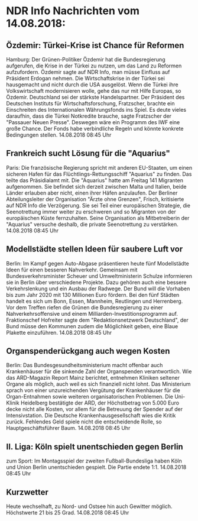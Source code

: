 # NDR Info Nachrichten vom 14.08.2018:


## Özdemir: Türkei-Krise ist Chance für Reformen
Hamburg: Der Grünen-Politiker Özdemir hat die Bundesregierung aufgerufen, die Krise in der Türkei zu nutzen, um das Land zu Reformen aufzufordern. Özdemir sagte auf NDR Info, man müsse Einfluss auf Präsident Erdogan nehmen. Die Wirtschaftskrise in der Türkei sei hausgemacht und nicht durch die USA ausgelöst. Wenn die Türkei ihre Volkswirtschaft modernisieren wolle, gehe das nur mit Hilfe Europas, so Özdemir. Deutschland sei der stärkste Handelspartner. Der Präsident des Deutschen Instituts für Wirtschaftsforschung, Fratzscher, brachte ein Einschreiten des Internationalen Währungsfonds ins Spiel. Es deute vieles daraufhin, dass die Türkei Notkredite brauche, sagte Fratzscher der "Passauer Neuen Presse". Deswegen wäre ein Programm des IWF eine große Chance. Der Fonds habe verbindliche Regeln und könnte konkrete Bedingungen stellen. 14.08.2018 08:45 Uhr 

## Frankreich sucht Lösung für die "Aquarius"
Paris: Die französische Regierung spricht mit anderen EU-Staaten, um einen sicheren Hafen für das Flüchtlings-Rettungsschiff "Aquarius" zu finden. Das teilte das Präsidialamt mit. Die "Aquarius" hatte am Freitag 141 Migranten aufgenommen. Sie befindet sich derzeit zwischen Malta und Italien, beide Länder erlauben aber nicht, einen ihrer Häfen anzulaufen. Der Berliner Abteilungsleiter der Organisation "Ärzte ohne Grenzen", Frisch, kritisierte auf NDR Info die Verzögerung. Sie sei Teil einer europäischen Strategie, die Seenotrettung immer weiter zu erschweren und so Migranten von der europäischen Küste fernzuhalten. Seine Organisation als Mitbetreiberin der "Aquarius" versuche deshalb, die private Seenotrettung zu verstärken. 14.08.2018 08:45 Uhr 

## Modellstädte stellen Ideen für saubere Luft vor
Berlin: Im Kampf gegen Auto-Abgase präsentieren heute fünf Modellstädte Ideen für einen besseren Nahverkehr. Gemeinsam mit Bundesverkehrsminister Scheuer und Umweltministerin Schulze informieren sie in Berlin über verschiedene Projekte. Dazu gehören auch eine bessere Verkehrslenkung und ein Ausbau der Radwege. Der Bund will die Vorhaben bis zum Jahr 2020 mit 130 Millionen Euro fördern. Bei den fünf Städten handelt es sich um Bonn, Essen, Mannheim, Reutlingen und Herrenberg. Vor dem Treffen riefen die Grünen die Bundesregierung zu einer Nahverkehrsoffensive und einem Milliarden-Investitionsprogramm auf. Fraktionschef Hofreiter sagte dem "Redaktionsnetzwerk Deutschland", der Bund müsse den Kommunen zudem die Möglichkeit geben, eine Blaue Plakette einzuführen. 14.08.2018 08:45 Uhr 

## Organspenderückgang auch wegen Kosten
Berlin: Das Bundesgesundheitsministerium macht offenbar auch Krankenhäuser für die sinkende Zahl der Organspenden verantwortlich. Wie das ARD-Magazin Report Mainz berichtet, entnehmen Kliniken seltener Organe als möglich, auch weil es sich finanziell nicht lohnt. Das Ministerium sprach von einer unzureichenden Vergütung der Krankenhäuser für die Organ-Entnahmen sowie weiteren organisatorischen Problemen. Die Uni-Klinik Heidelberg bestätigte der ARD, der Höchstbetrag von 5.000 Euro decke nicht alle Kosten, vor allem für die Betreuung der Spender auf der Intensivstation. Die Deutsche Krankenhausgesellschaft wies die Kritik zurück. Fehlendes Geld spiele nicht die entscheidende Rolle, so Hauptgeschäftsführer Baum. 14.08.2018 08:45 Uhr 

## II. Liga: Köln spielt unentschieden gegen Berlin
zum Sport: Im Montagsspiel der zweiten Fußball-Bundesliga haben Köln und Union Berlin unentschieden gespielt. Die Partie endete 1:1. 14.08.2018 08:45 Uhr 

## Kurzwetter
Heute wechselhaft, zu Nord- und Ostsee hin auch Gewitter möglich. Höchstwerte 21 bis 25 Grad. 14.08.2018 08:45 Uhr 
